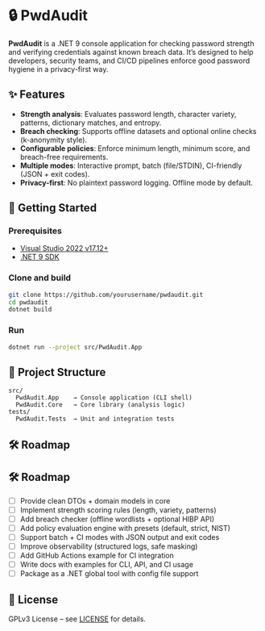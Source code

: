 # 🔒 PwdAudit
**PwdAudit** is a .NET 9 console application for checking password strength and verifying credentials against known breach data. It’s designed to help developers, security teams, and CI/CD pipelines enforce good password hygiene in a privacy-first way.
## ✨ Features
- **Strength analysis**: Evaluates password length, character variety, patterns, dictionary matches, and entropy.  
- **Breach checking**: Supports offline datasets and optional online checks (k-anonymity style).  
- **Configurable policies**: Enforce minimum length, minimum score, and breach-free requirements.  
- **Multiple modes**: Interactive prompt, batch (file/STDIN), CI-friendly (JSON + exit codes).  
- **Privacy-first**: No plaintext password logging. Offline mode by default.  
## 🚀 Getting Started

### Prerequisites
- [Visual Studio 2022 v17.12+](https://visualstudio.microsoft.com/)  
- [.NET 9 SDK](https://dotnet.microsoft.com/en-us/download/dotnet/9.0)  

### Clone and build
```bash
git clone https://github.com/yourusername/pwdaudit.git
cd pwdaudit
dotnet build
```
### Run
```bash
dotnet run --project src/PwdAudit.App
```

## 🧩 Project Structure
```
src/
  PwdAudit.App    → Console application (CLI shell)
  PwdAudit.Core   → Core library (analysis logic)
tests/
  PwdAudit.Tests  → Unit and integration tests
```
## 🛠 Roadmap
## 🛠 Roadmap
- [ ] Provide clean DTOs + domain models in core 
- [ ] Implement strength scoring rules (length, variety, patterns)  
- [ ] Add breach checker (offline wordlists + optional HIBP API)  
- [ ] Add policy evaluation engine with presets (default, strict, NIST)  
- [ ] Support batch + CI modes with JSON output and exit codes  
- [ ] Improve observability (structured logs, safe masking)  
- [ ] Add GitHub Actions example for CI integration  
- [ ] Write docs with examples for CLI, API, and CI usage  
- [ ] Package as a .NET global tool with config file support   
## 📜 License
GPLv3 License – see [LICENSE](LICENSE.txt) for details.
